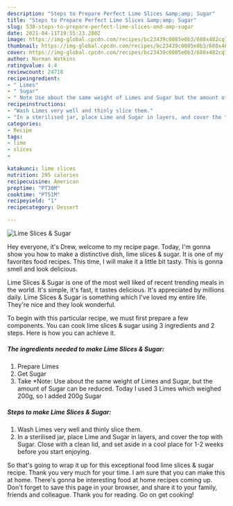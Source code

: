 ```yaml
---
description: "Steps to Prepare Perfect Lime Slices &amp;amp; Sugar"
title: "Steps to Prepare Perfect Lime Slices &amp;amp; Sugar"
slug: 538-steps-to-prepare-perfect-lime-slices-and-amp-sugar
date: 2021-04-11T19:55:23.200Z
image: https://img-global.cpcdn.com/recipes/bc23439c0085e0b3/680x482cq70/lime-slices-sugar-recipe-main-photo.jpg
thumbnail: https://img-global.cpcdn.com/recipes/bc23439c0085e0b3/680x482cq70/lime-slices-sugar-recipe-main-photo.jpg
cover: https://img-global.cpcdn.com/recipes/bc23439c0085e0b3/680x482cq70/lime-slices-sugar-recipe-main-photo.jpg
author: Norman Watkins
ratingvalue: 4.4
reviewcount: 24718
recipeingredient:
- " Limes"
- " Sugar"
- " Note Use about the same weight of Limes and Sugar but the amount of Sugar can be reduced Today I used 3 Limes which weighed 200g so I added 200g Sugar"
recipeinstructions:
- "Wash Limes very well and thinly slice them."
- "In a sterilised jar, place Lime and Sugar in layers, and cover the top with Sugar. Close with a clean lid, and set aside in a cool place for 1-2 weeks before you start enjoying."
categories:
- Recipe
tags:
- lime
- slices
- 

katakunci: lime slices  
nutrition: 295 calories
recipecuisine: American
preptime: "PT38M"
cooktime: "PT51M"
recipeyield: "1"
recipecategory: Dessert

---
```



![Lime Slices &amp; Sugar](https://img-global.cpcdn.com/recipes/bc23439c0085e0b3/680x482cq70/lime-slices-sugar-recipe-main-photo.jpg)

Hey everyone, it's Drew, welcome to my recipe page. Today, I'm gonna show you how to make a distinctive dish, lime slices &amp; sugar. It is one of my favorites food recipes. This time, I will make it a little bit tasty. This is gonna smell and look delicious.



Lime Slices &amp; Sugar is one of the most well liked of recent trending meals in the world. It's simple, it's fast, it tastes delicious. It's appreciated by millions daily. Lime Slices &amp; Sugar is something which I've loved my entire life. They're nice and they look wonderful.


To begin with this particular recipe, we must first prepare a few components. You can cook lime slices &amp; sugar using 3 ingredients and 2 steps. Here is how you can achieve it.

<!--inarticleads1-->

##### The ingredients needed to make Lime Slices &amp; Sugar:

1. Prepare  Limes
1. Get  Sugar
1. Take  *Note: Use about the same weight of Limes and Sugar, but the amount of Sugar can be reduced. Today I used 3 Limes which weighed 200g, so I added 200g Sugar




<!--inarticleads2-->

##### Steps to make Lime Slices &amp; Sugar:

1. Wash Limes very well and thinly slice them.
1. In a sterilised jar, place Lime and Sugar in layers, and cover the top with Sugar. Close with a clean lid, and set aside in a cool place for 1-2 weeks before you start enjoying.




So that's going to wrap it up for this exceptional food lime slices &amp; sugar recipe. Thank you very much for your time. I am sure that you can make this at home. There's gonna be interesting food at home recipes coming up. Don't forget to save this page in your browser, and share it to your family, friends and colleague. Thank you for reading. Go on get cooking!
